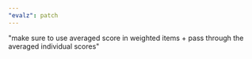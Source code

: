 ```yaml
---
"evalz": patch
---
```


"make sure to use averaged score in weighted items + pass through the averaged individual scores"

